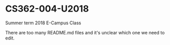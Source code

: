 # CS362-004-U2018
Summer term 2018 E-Campus Class

There are too many README.md files and it's unclear which one we need to edit.


